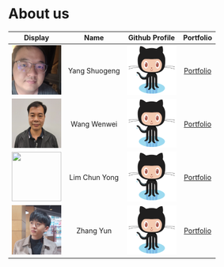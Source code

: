# About us

Display | Name | Github Profile | Portfolio 
--------|:----:|:--------------:|:---------:
<img src="Member%20Photo/YangShuogeng.jpg" width="100" height="100"> | Yang Shuogeng | <a href="https://github.com/yangshuogeng/tp"><img src="Member%20Photo/github%20logo.png" width="100" height="100" alt="Github"></a> | [Portfolio](team/yangshuogeng.md)
<img src="Member%20Photo/WangWenwei.jpg" width="100" height="100">| Wang Wenwei | <a href="https://github.com/e0373972/tp"><img src="Member%20Photo/github%20logo.png" width="100" height="100" alt="Github"></a> | [Portfolio](team/e0373972.md)
<img src="https://avatars.githubusercontent.com/u/45939235?v=4" width="100" height="100">| Lim Chun Yong  | <a href="https://github.com/jr-mojito/tp"><img src="Member%20Photo/github%20logo.png" width="100" height="100" alt="Github"></a> | [Portfolio](team/jr-mojito.md)
<img src="Member%20Photo/ZhangYun.jpg" width="100" height="100"> | Zhang Yun | <a href="https://github.com/zyjarvis/tp"><img src="Member%20Photo/github%20logo.png" width="100" height="100" alt="Github"></a> | [Portfolio](team/zhangYun.md)
